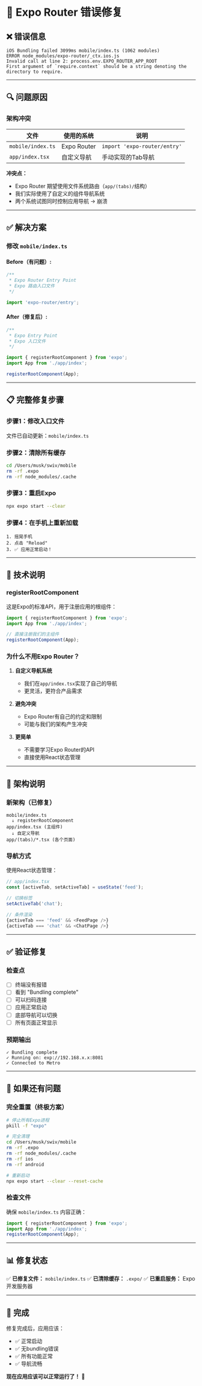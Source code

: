 # 🔧 Expo Router 错误修复

## ❌ 错误信息

```
iOS Bundling failed 3099ms mobile/index.ts (1062 modules)
ERROR node_modules/expo-router/_ctx.ios.js
Invalid call at line 2: process.env.EXPO_ROUTER_APP_ROOT
First argument of `require.context` should be a string denoting the directory to require.
```

---

## 🔍 问题原因

### 架构冲突

| 文件 | 使用的系统 | 说明 |
|------|-----------|------|
| `mobile/index.ts` | Expo Router | `import 'expo-router/entry'` |
| `app/index.tsx` | 自定义导航 | 手动实现的Tab导航 |

**冲突点：**
- Expo Router 期望使用文件系统路由（`app/(tabs)/`结构）
- 我们实际使用了自定义的组件导航系统
- 两个系统试图同时控制应用导航 → 崩溃

---

## ✅ 解决方案

### 修改 `mobile/index.ts`

#### Before（有问题）:
```typescript
/**
 * Expo Router Entry Point
 * Expo 路由入口文件
 */

import 'expo-router/entry';
```

#### After（修复后）:
```typescript
/**
 * Expo Entry Point
 * Expo 入口文件
 */

import { registerRootComponent } from 'expo';
import App from './app/index';

registerRootComponent(App);
```

---

## 📋 完整修复步骤

### 步骤1：修改入口文件

文件已自动更新：`mobile/index.ts`

### 步骤2：清除所有缓存

```bash
cd /Users/musk/swiv/mobile
rm -rf .expo
rm -rf node_modules/.cache
```

### 步骤3：重启Expo

```bash
npx expo start --clear
```

### 步骤4：在手机上重新加载

```
1. 摇晃手机
2. 点击 "Reload"
3. ✅ 应用正常启动！
```

---

## 🎯 技术说明

### registerRootComponent

这是Expo的标准API，用于注册应用的根组件：

```typescript
import { registerRootComponent } from 'expo';
import App from './app/index';

// 直接注册我们的主组件
registerRootComponent(App);
```

### 为什么不用Expo Router？

1. **自定义导航系统**
   - 我们在`app/index.tsx`实现了自己的导航
   - 更灵活，更符合产品需求
   
2. **避免冲突**
   - Expo Router有自己的约定和限制
   - 可能与我们的架构产生冲突

3. **更简单**
   - 不需要学习Expo Router的API
   - 直接使用React状态管理

---

## 🔄 架构说明

### 新架构（已修复）

```
mobile/index.ts
  ↓ registerRootComponent
app/index.tsx (主组件)
  ↓ 自定义导航
app/(tabs)/*.tsx (各个页面)
```

### 导航方式

使用React状态管理：

```typescript
// app/index.tsx
const [activeTab, setActiveTab] = useState('feed');

// 切换标签
setActiveTab('chat');

// 条件渲染
{activeTab === 'feed' && <FeedPage />}
{activeTab === 'chat' && <ChatPage />}
```

---

## ✅ 验证修复

### 检查点

- [ ] 终端没有报错
- [ ] 看到 "Bundling complete"
- [ ] 可以扫码连接
- [ ] 应用正常启动
- [ ] 底部导航可以切换
- [ ] 所有页面正常显示

### 预期输出

```
✓ Bundling complete
✓ Running on: exp://192.168.x.x:8081
✓ Connected to Metro
```

---

## 🐛 如果还有问题

### 完全重置（终极方案）

```bash
# 停止所有Expo进程
pkill -f "expo"

# 完全清理
cd /Users/musk/swiv/mobile
rm -rf .expo
rm -rf node_modules/.cache
rm -rf ios
rm -rf android

# 重新启动
npx expo start --clear --reset-cache
```

### 检查文件

确保 `mobile/index.ts` 内容正确：

```typescript
import { registerRootComponent } from 'expo';
import App from './app/index';
registerRootComponent(App);
```

---

## 📊 修复状态

✅ **已修复文件：** `mobile/index.ts`
✅ **已清除缓存：** `.expo/`
✅ **已重启服务：** Expo开发服务器

---

## 🎉 完成

修复完成后，应用应该：
- ✅ 正常启动
- ✅ 无bundling错误
- ✅ 所有功能正常
- ✅ 导航流畅

**现在应用应该可以正常运行了！** 🚀


